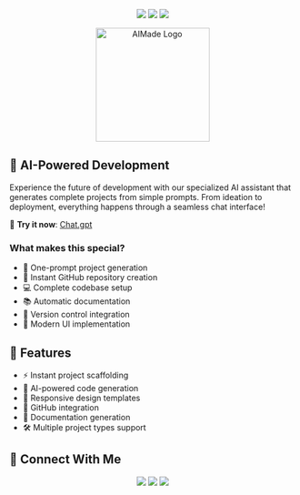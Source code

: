 <p align="center">
  <img src="https://img.shields.io/badge/Powered%20By-GPT--4-74aa9c?style=for-the-badge&logo=openai&logoColor=white"/>
  <img src="https://img.shields.io/badge/AI%20Generated-100%25-blue?style=for-the-badge&logo=robot&logoColor=white"/>
  <img src="https://img.shields.io/badge/aimade.fun-Active-9945FF?style=for-the-badge&logo=firefox&logoColor=white"/>
</p>

<div align="center">
  <img src="https://nubs.site/logo1.png" width="200" alt="AIMade Logo">
</div>

## 🤖 AI-Powered Development

Experience the future of development with our specialized AI assistant that generates complete projects from simple prompts. From ideation to deployment, everything happens through a seamless chat interface!

🔗 **Try it now**: [Chat.gpt](https://chatgpt.com/g/g-677462833d0c8191ad5fcec4e64bd6dc-100-ai-dev-test)

### What makes this special?
- 🎯 One-prompt project generation
- 🚀 Instant GitHub repository creation
- 💻 Complete codebase setup
- 📚 Automatic documentation
- 🔄 Version control integration
- 🎨 Modern UI implementation

## 🌟 Features

- ⚡ Instant project scaffolding
- 🤖 AI-powered code generation
- 📱 Responsive design templates
- 🔗 GitHub integration
- 📄 Documentation generation
- 🛠️ Multiple project types support


## 🤝 Connect With Me

<p align="center">
  <a href="https://twitter.com/MoneroSolana"><img src="https://img.shields.io/badge/Twitter-1DA1F2?style=for-the-badge&logo=twitter&logoColor=white"/></a>
  <a href="https://github.com/NubsCarson"><img src="https://img.shields.io/badge/GitHub-100000?style=for-the-badge&logo=github&logoColor=white"/></a>
  <a href="https://aimade.fun"><img src="https://img.shields.io/badge/aimade.fun-FF7139?style=for-the-badge&logo=firefox-browser&logoColor=white"/></a>
</p>
